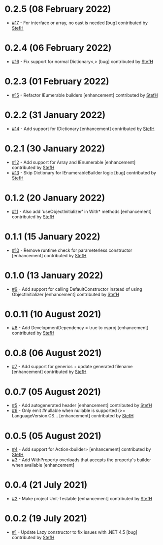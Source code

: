 # 0.2.5 (08 February 2022)
- [#17](https://github.com/StefH/FluentBuilder/pull/17) - For interface or array, no cast is needed [bug] contributed by [StefH](https://github.com/StefH)

# 0.2.4 (06 February 2022)
- [#16](https://github.com/StefH/FluentBuilder/pull/16) - Fix support for normal Dictionary&lt;,&gt; [bug] contributed by [StefH](https://github.com/StefH)

# 0.2.3 (01 February 2022)
- [#15](https://github.com/StefH/FluentBuilder/pull/15) - Refactor IEumerable builders [enhancement] contributed by [StefH](https://github.com/StefH)

# 0.2.2 (31 January 2022)
- [#14](https://github.com/StefH/FluentBuilder/pull/14) - Add support for IDictionary [enhancement] contributed by [StefH](https://github.com/StefH)

# 0.2.1 (30 January 2022)
- [#12](https://github.com/StefH/FluentBuilder/pull/12) - Add support for Array and IEnumerable [enhancement] contributed by [StefH](https://github.com/StefH)
- [#13](https://github.com/StefH/FluentBuilder/pull/13) - Skip Dictionary for IEnumerableBuilder logic [bug] contributed by [StefH](https://github.com/StefH)

# 0.1.2 (20 January 2022)
- [#11](https://github.com/StefH/FluentBuilder/pull/11) - Also add 'useObjectInitializer' in With* methods [enhancement] contributed by [StefH](https://github.com/StefH)

# 0.1.1 (15 January 2022)
- [#10](https://github.com/StefH/FluentBuilder/pull/10) - Remove runtime check for parameterless constructor [enhancement] contributed by [StefH](https://github.com/StefH)

# 0.1.0 (13 January 2022)
- [#9](https://github.com/StefH/FluentBuilder/pull/9) - Add support for calling DefaultConstructor instead of using ObjectInitializer  [enhancement] contributed by [StefH](https://github.com/StefH)

# 0.0.11 (10 August 2021)
- [#8](https://github.com/StefH/FluentBuilder/pull/8) - Add DevelopmentDependency = true to csproj [enhancement] contributed by [StefH](https://github.com/StefH)

# 0.0.8 (06 August 2021)
- [#7](https://github.com/StefH/FluentBuilder/pull/7) - Add support for generics + update generated filename [enhancement] contributed by [StefH](https://github.com/StefH)

# 0.0.7 (05 August 2021)
- [#5](https://github.com/StefH/FluentBuilder/pull/5) - Add autogenerated header [enhancement] contributed by [StefH](https://github.com/StefH)
- [#6](https://github.com/StefH/FluentBuilder/pull/6) - Only emit #nullable when nullable is supported (&gt;= LanguageVersion.CS&#8230; [enhancement] contributed by [StefH](https://github.com/StefH)

# 0.0.5 (05 August 2021)
- [#4](https://github.com/StefH/FluentBuilder/pull/4) - Add support for Action&lt;builder&gt; [enhancement] contributed by [StefH](https://github.com/StefH)
- [#3](https://github.com/StefH/FluentBuilder/issues/3) - Add WithProperty overloads that accepts the property's builder when available [enhancement]

# 0.0.4 (21 July 2021)
- [#2](https://github.com/StefH/FluentBuilder/pull/2) - Make project Unit-Testable [enhancement] contributed by [StefH](https://github.com/StefH)

# 0.0.2 (19 July 2021)
- [#1](https://github.com/StefH/FluentBuilder/pull/1) - Update Lazy constructor to fix issues with .NET 4.5 [bug] contributed by [StefH](https://github.com/StefH)

